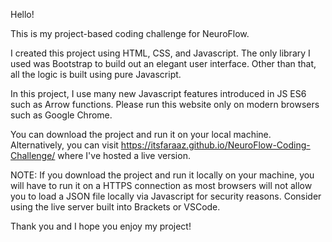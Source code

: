 Hello!

This is my project-based coding challenge for NeuroFlow.

I created this project using HTML, CSS, and Javascript. The only library I used was Bootstrap to build out an elegant user interface. Other than that, all the logic is built using pure Javascript.

In this project, I use many new Javascript features introduced in JS ES6 such as Arrow functions. Please run this website only on modern browsers such as Google Chrome.

You can download the project and run it on your local machine. Alternatively, you can visit https://itsfaraaz.github.io/NeuroFlow-Coding-Challenge/ where I've hosted a live version.

NOTE: If you download the project and run it locally on your machine, you will have to run it on a HTTPS connection as most browsers will not allow you to load a JSON file locally via Javascript for security reasons. Consider using the live server built into Brackets or VSCode.

Thank you and I hope you enjoy my project!
